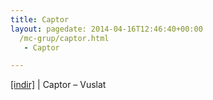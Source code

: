 ```yaml
---
title: Captor
layout: pagedate: 2014-04-16T12:46:40+00:00
  /mc-grup/captor.html
   - Captor

---
```

<a href="https://cloud.mail.ru/public/329c469c9223/Captor%20-%20Vuslat" target="_blank">[indir]</a> | Captor &#8211; Vuslat